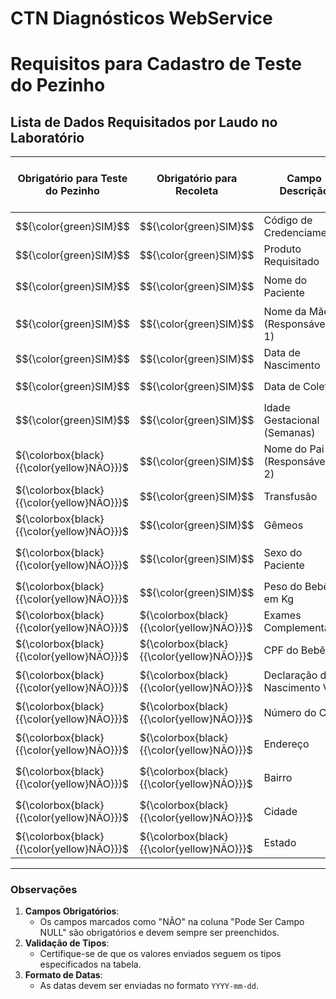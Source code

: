 # CTN Diagnósticos WebService

# **Requisitos para Cadastro de Teste do Pezinho**

## **Lista de Dados Requisitados por Laudo no Laboratório**

| **Obrigatório para Teste do Pezinho** | **Obrigatório para Recoleta** | **Campo Descrição**                  | **Codinome no Sistema**        | **Tipo**                                 | **Pode Ser Campo NULL** |
|---------------------------------------|--------------------------------|---------------------------------------|---------------------------------|------------------------------------------|--------------------------|
| $${\color{green}SIM}$$                                   | $${\color{green}SIM}$$                            | Código de Credenciamento             | `codigoCredenciado`            | `INT`                                   | NÃO                      |
| $${\color{green}SIM}$$                                   | $${\color{green}SIM}$$                            | Produto Requisitado                  | `codigoProduto`                | `INT`                                   | NÃO                      |
| $${\color{green}SIM}$$                                   | $${\color{green}SIM}$$                            | Nome do Paciente                     | `nome`                         | `VARCHAR(max 250 dígitos)`              | NÃO                      |
| $${\color{green}SIM}$$                                   | $${\color{green}SIM}$$                            | Nome da Mãe (Responsável Nº 1)       | `nomeResponsavel`              | `VARCHAR(max 250 dígitos)`              | NÃO                      |
| $${\color{green}SIM}$$                                   | $${\color{green}SIM}$$                            | Data de Nascimento                   | `dataNascimento`               | `DATE(YYYY-mm-dd)`                      | NÃO                      |
| $${\color{green}SIM}$$                                   | $${\color{green}SIM}$$                            | Data de Coleta                       | `dataColeta`                   | `DATE(YYYY-mm-dd)`                      | NÃO                      |
| $${\color{green}SIM}$$                                   | $${\color{green}SIM}$$                            | Idade Gestacional (Semanas)          | `ig`                           | `INT`                                   | NÃO                      |
| ${\colorbox{black}{{\color{yellow}NÃO}}}$                                   | $${\color{green}SIM}$$                            | Nome do Pai (Responsável Nº 2)       | `nomeResponsavelDois`          | `VARCHAR(max 250 dígitos)`              | SIM                      |
| ${\colorbox{black}{{\color{yellow}NÃO}}}$                                   | $${\color{green}SIM}$$                            | Transfusão                           | `transfusao`                   | `BOOLEAN (1 ou 0)`                      | SIM                      |
| ${\colorbox{black}{{\color{yellow}NÃO}}}$                                   | $${\color{green}SIM}$$                            | Gêmeos                               | `gemeos`                       | `BOOLEAN (1 ou 0)`                      | SIM                      |
| ${\colorbox{black}{{\color{yellow}NÃO}}}$                                   | $${\color{green}SIM}$$                            | Sexo do Paciente                     | `sexo`                         | `CHAR(max 1 dígito)` – “M” ou “F”       | SIM                      |
| ${\colorbox{black}{{\color{yellow}NÃO}}}$                                   | $${\color{green}SIM}$$                            | Peso do Bebê em Kg                   | `pesoDoBebe`                   | `FLOAT`                                 | SIM                      |
| ${\colorbox{black}{{\color{yellow}NÃO}}}$                                   | ${\colorbox{black}{{\color{yellow}NÃO}}}$                            | Exames Complementares                | `exames`                       | `ARRAY(INT)`                            | SIM                      |
| ${\colorbox{black}{{\color{yellow}NÃO}}}$                                   | ${\colorbox{black}{{\color{yellow}NÃO}}}$                            | CPF do Bebê                          | `cpfDoBebe`                    | `VARCHAR(max 11 dígitos)`               | SIM                      |
| ${\colorbox{black}{{\color{yellow}NÃO}}}$                                   | ${\colorbox{black}{{\color{yellow}NÃO}}}$                            | Declaração de Nascimento Vivo        | `declaracaoNascimentoVivo`     | `VARCHAR(max 100 dígitos)`              | SIM                      |
| ${\colorbox{black}{{\color{yellow}NÃO}}}$                                   | ${\colorbox{black}{{\color{yellow}NÃO}}}$                            | Número do CEP                        | `cep`                          | `VARCHAR(max 8 dígitos)`                | SIM                      |
| ${\colorbox{black}{{\color{yellow}NÃO}}}$                                   | ${\colorbox{black}{{\color{yellow}NÃO}}}$                            | Endereço                             | `endereco`                     | `VARCHAR(max 250 dígitos)`              | SIM                      |
| ${\colorbox{black}{{\color{yellow}NÃO}}}$                                   | ${\colorbox{black}{{\color{yellow}NÃO}}}$                            | Bairro                               | `bairro`                       | `VARCHAR(max 250 dígitos)`              | SIM                      |
| ${\colorbox{black}{{\color{yellow}NÃO}}}$                                   | ${\colorbox{black}{{\color{yellow}NÃO}}}$                            | Cidade                               | `cidade`                       | `VARCHAR(max 250 dígitos)`              | SIM                      |
| ${\colorbox{black}{{\color{yellow}NÃO}}}$                                   | ${\colorbox{black}{{\color{yellow}NÃO}}}$                            | Estado                               | `estado`                       | `CHAR(max 2 dígitos)`                   | SIM                      |

---

### **Observações**
1. **Campos Obrigatórios**:
   - Os campos marcados como "NÃO" na coluna "Pode Ser Campo NULL" são obrigatórios e devem sempre ser preenchidos.
2. **Validação de Tipos**:
   - Certifique-se de que os valores enviados seguem os tipos especificados na tabela.
3. **Formato de Datas**:
   - As datas devem ser enviadas no formato `YYYY-mm-dd`.
